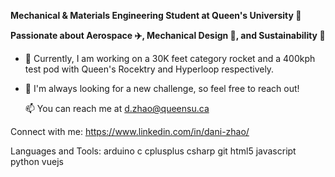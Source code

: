 **Mechanical & Materials Engineering Student at Queen's University :crown:**

**Passionate about Aerospace :airplane:, Mechanical Design :wrench:, and Sustainability :mushroom:**

* 🚀 Currently, I am working on a 30K feet category rocket and a 400kph test pod with Queen's Rocektry and Hyperloop respectively.

* :milky_way: I'm always looking for a new challenge, so feel free to reach out!
    
    📫 You can reach me at d.zhao@queensu.ca


Connect with me:
https://www.linkedin.com/in/dani-zhao/ 

Languages and Tools:
arduino c cplusplus csharp git html5 javascript python vuejs

<!---
dani-zhao/dani-zhao is a ✨ special ✨ repository because its `README.md` (this file) appears on your GitHub profile.
You can click the Preview link to take a look at your changes.
--->

